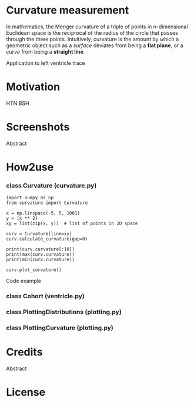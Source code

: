 # Curvature measurement
In mathematics, the Menger curvature of a triple of points in n-dimensional Euclidean space is the reciprocal of the 
radius of the circle that passes through the three points.  Intuitively, curvature is the amount by which a geometric 
object such as a *surface* deviates from being a **flat plane**, or a *curve* from being a **straight line**.

Application to left ventricle trace

# Motivation
HTN
BSH

# Screenshots
Abstract

# How2use
### class Curvature (curvature.py)
```
import numpy as np
from curvature import Curvature

x = np.linspace(-5, 5, 1001)
y = (x ** 2)
xy = list(zip(x, y))  # list of points in 2D space

curv = Curvature(line=xy)
curv.calculate_curvature(gap=0)

print(curv.curvature[:10])
print(max(curv.curvature))
print(min(curv.curvature))

curv.plot_curvature()
```
Code example

### class Cohort (ventricle.py)
### class PlottingDistributions (plotting.py)
### class PlottingCurvature (plotting.py)

# Credits
Abstract

# License